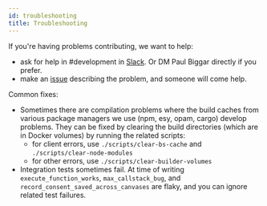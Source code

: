 ```yaml
---
id: troubleshooting
title: Troubleshooting
---
```


If you're having problems contributing, we want to help:

- ask for help in #development in [Slack](https://darklang.com/slack-invite).
  Or DM Paul Biggar directly if you prefer.
- make an [issue](https://github.com/darklang/dark/issues) describing the
  problem, and someone will come help.

Common fixes:

- Sometimes there are compilation problems where the build caches from various
  package managers we use (npm, esy, opam, cargo) develop problems. They can be
  fixed by clearing the build directories (which are in Docker volumes) by
  running the related scripts:
  - for client errors, use `./scripts/clear-bs-cache` and
    `./scripts/clear-node-modules`
  - for other errors, use `./scripts/clear-builder-volumes`
- Integration tests sometimes fail. At time of writing `execute_function_works`, `max_callstack_bug`, and `record_consent_saved_across_canvases`
  are flaky, and you can ignore related test failures.

